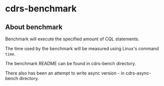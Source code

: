 # cdrs-benchmark


## About benchmark

Benchmark will execute the specified amount of CQL statements. 

The time used by the benchmark will be measured using Linux's command `time`.

The benchmark README can be found in cdrs-bench directory.

There also has been an attempt to write async version - in cdrs-async-bench directory.
